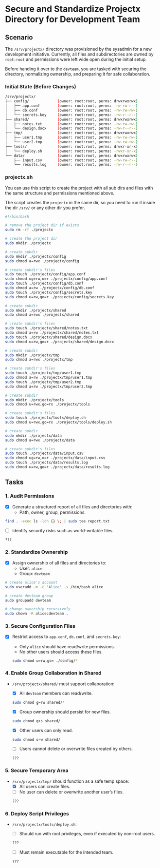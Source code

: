 # Secure and Standardize Projectx Directory for Development Team

## Scenario
The `/srv/projectx/` directory was provisioned by the sysadmin for a new development initiative.
Currently, all files and subdirectories are owned by `root:root` and permissions were left wide open during the initial setup.

Before handing it over to the `devteam`, you are tasked with securing the directory, normalizing ownership, and preparing it for safe collaboration.

### Initial State (Before Changes)

```bash
/srv/projectx/
├── config/             (owner: root:root, perms: drwxrwxrwx)
│   ├── app.conf        (owner: root:root, perms: -rw-rw-r--)
│   ├── db.conf         (owner: root:root, perms: -rw-rw-rw-)
│   └── secrets.key     (owner: root:root, perms: -rw-r--r--)
├── shared/             (owner: root:root, perms: drwxrwxrwx)
│   ├── notes.txt       (owner: root:root, perms: -rw-rw-rw-)
│   └── design.docx     (owner: root:root, perms: -rw-r--r--)
├── tmp/                (owner: root:root, perms: drwxrwxrwx)
│   ├── user1.tmp       (owner: root:root, perms: -rw-rw-rw-)
│   └── user2.tmp       (owner: root:root, perms: -rw-rw-rw-)
├── tools/              (owner: root:root, perms: drwxr-xr-x)
│   └── deploy.sh       (owner: root:root, perms: -rwxr-xr-x)
└── data/               (owner: root:root, perms: drwxrwxrwx)
    ├── input.csv       (owner: root:root, perms: -rw-rw-r--)
    └── results.log     (owner: root:root, perms: -rw-r--r--)
```

### projectx.sh
You can use this script to create the project with all sub dirs and files with the same structure and permissions mentioned above.

The script creates the `projectx` in the same dir, so you need to run it inside the dir `/srv/` or any other dir you prefer.

```bash
#!/bin/bash

# remove the project dir if exists
sudo rm -rf ./projectx 

# create the project dir
sudo mkdir ./projectx

# create subdir
sudo mkdir ./projectx/config
sudo chmod a=rwx ./projectx/config

# create subdir's files
sudo touch ./projectx/config/app.conf
sudo chmod ug=rw,o=r ./projectx/config/app.conf
sudo touch ./projectx/config/db.conf
sudo chmod a=rw ./projectx/config/db.conf
sudo touch ./projectx/config/secrets.key
sudo chmod u=rw,go=r ./projectx/config/secrets.key

# create subdir
sudo mkdir ./projectx/shared
sudo chmod a=rwx ./projectx/shared

# create subdir's files
sudo touch ./projectx/shared/notes.txt
sudo chmod a=rw ./projectx/shared/notes.txt
sudo touch ./projectx/shared/design.docx
sudo chmod u=rw,go=r ./projectx/shared/design.docx

# create subdir
sudo mkdir ./projectx/tmp
sudo chmod a=rwx ./projectx/tmp

# create subdir's files
sudo touch ./projectx/tmp/user1.tmp
sudo chmod a=rw ./projectx/tmp/user1.tmp
sudo touch ./projectx/tmp/user2.tmp
sudo chmod a=rw ./projectx/tmp/user2.tmp

# create subdir
sudo mkdir ./projectx/tools
sudo chmod u=rwx,go=rx ./projectx/tools

# create subdir's files
sudo touch ./projectx/tools/deploy.sh
sudo chmod u=rwx,go=rx ./projectx/tools/deploy.sh

# create subdir
sudo mkdir ./projectx/data
sudo chmod a=rwx ./projectx/data

# create subdir's files
sudo touch ./projectx/data/input.csv
sudo chmod ug=rw,o=r ./projectx/data/input.csv
sudo touch ./projectx/data/results.log
sudo chmod u=rw,go=r ./projectx/data/results.log
```

## Tasks

### 1. Audit Permissions
- [x] Generate a structured report of all files and directories with:
    - Path, owner, group, permissions.

```bash
find . -exec ls -ldh {} \; | sudo tee report.txt
```
        
- [ ] Identify security risks such as world-writable files.

```bash
???
```

### 2. Standardize Ownership
- [x] Assign ownership of all files and directories to:
    - User: `alice`
    - Group: `devteam`

```bash
# create alice's account
sudo useradd -m -c 'Alice' -s /bin/bash alice

# create devteam group
sudo groupadd devteam

# change ownership recursively
sudo chown -R alice:devteam .
```

### 3. Secure Configuration Files
- [x] Restrict access to `app.conf`, `db.conf`, and `secrets.key`:
    - Only `alice` should have read/write permissions.
    - No other users should access these files.

    ```bash
    sudo chmod u=rw,go= ./config/*
    ```

### 4. Enable Group Collaboration in Shared
- `/srv/projectx/shared/` must support collaboration:
    - [x] All `devteam` members can read/write.

    ```bash
    sudo chmod g=rw shared/*
    ```

    - [x] Group ownership should persist for new files.

    ```bash
    sudo chmod g+s shared/
    ```

    - [x] Other users can only read.

    ```bash
    sudo chmod o-w shared/
    ```

    - [ ] Users cannot delete or overwrite files created by others.

    ```bash
    ???
    ```

### 5. Secure Temporary Area
- `/srv/projectx/tmp/` should function as a safe temp space:
    - [x] All users can create files.
    - [ ] No user can delete or overwrite another user’s files.

    ```bash
    ???
    ```

### 6. Deploy Script Privileges
- `/srv/projectx/tools/deploy.sh`:
    - [ ] Should run with root privileges, even if executed by non-root users.

    ```bash
    ???
    ```

    - [ ] Must remain executable for the intended team.

    ```bash
    ???
    ```